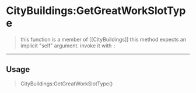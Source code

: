 # CityBuildings:GetGreatWorkSlotType
> this function is a member of [[CityBuildings]]
> this method expects an implicit "self" argument. invoke it with `:`
-----
## Usage
> CityBuildings:GetGreatWorkSlotType()
